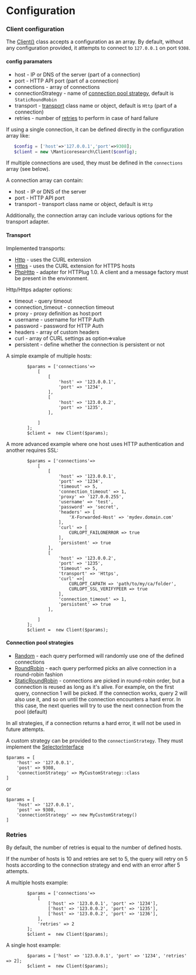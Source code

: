 # Configuration


### Client configuration


The [Client()](https://manticoresoftware.github.io/manticoresearch-php/class-Manticoresearch.Client.html) class accepts a configuration as an array. By default, without any configuration provided, it attempts to connect to `127.0.0.1` on port `9308`.


#### config paramaters


* host - IP or DNS of the server (part of a connection)
* port - HTTP API port (part of a connection)
* connections - array of connections
* connectionStrategy - name of [connection pool strategy](#connection-pool-strategies), default is `StaticRoundRobin`
* transport - [transport](#transport) class name or object, default is `Http` (part of a connection)
* retries - number of [retries](#retries) to perform in case of hard failure

If using a single connection, it can be defined directly in the configuration array like:

```php
   $config = ['host'=>'127.0.0.1','port'=>9308];
   $client = new \Manticoresearch\Client($config);
```

If multiple connections are used, they must be defined in the `connections` array (see below).

A connection array can contain:

* host - IP or DNS of the server
* port - HTTP API port
* transport - transport class name or object, default is `Http`

Additionally, the connection array can include various options for the transport adapter.


#### Transport

Implemented transports:

* [Http](https://manticoresoftware.github.io/manticoresearch-php/class-Manticoresearch.Transport.Http.html) - uses the CURL extension
* [Https](https://manticoresoftware.github.io/manticoresearch-php/class-Manticoresearch.Transport.Https.html) - uses the CURL extension for HTTPS hosts
* [PhpHttp](https://manticoresoftware.github.io/manticoresearch-php/class-Manticoresearch.Transport.PhpHttp.html) - adapter for HTTPlug 1.0. A client and a message factory must be present in the environment.

Http/Https adapter options:

* timeout - query timeout
* connection_timeout - connection timeout
* proxy - proxy definition as host:port
* username - username for HTTP Auth
* password - password for HTTP Auth
* headers - array of custom headers
* curl - array of CURL settings as option=>value
* persistent - define whether the connection is persistent or not

A simple example of multiple hosts:
```
        $params = ['connections'=>
            [
                [
                    'host' => '123.0.0.1',
                    'port' => '1234',
                ],
                [
                    'host' => '123.0.0.2',
                    'port' => '1235',
                ],

            ]
        ];
        $client =  new Client($params);
```


A more advanced example where one host uses HTTP authentication and another requires SSL:

```
        $params = ['connections'=>
            [
                [
                    'host' => '123.0.0.1',
                    'port' => '1234',
                    'timeout' => 5,
                    'connection_timeout' => 1,
                    'proxy' => '127.0.0.255',
                    'username' => 'test',
                    'password' => 'secret',
                    'headers' => [
                        'X-Forwarded-Host' => 'mydev.domain.com'
                    ],
                    'curl' => [
                        CURLOPT_FAILONERROR => true
                    ],
                    'persistent' => true
                ],
                [
                    'host' => '123.0.0.2',
                    'port' => '1235',
                    'timeout' => 5,
                    'transport' => 'Https',
                    'curl' =>[
                        CURLOPT_CAPATH => 'path/to/my/ca/folder',
                        CURLOPT_SSL_VERIFYPEER => true
                    ],
                    'connection_timeout' => 1,
                    'persistent' => true
                ],

            ]
        ];
        $client =  new Client($params);
```

#### Connection pool strategies


* [Random](https://manticoresoftware.github.io/manticoresearch-php/class-Manticoresearch.Connection.Strategy.Random.html) - each query performed will randomly use one of the defined connections
* [RoundRobin](https://manticoresoftware.github.io/manticoresearch-php/class-Manticoresearch.Connection.Strategy.RoundRobin.html) - each query performed picks an alive connection in a round-robin fashion
* [StaticRoundRobin](https://manticoresoftware.github.io/manticoresearch-php/class-Manticoresearch.Connection.Strategy.StaticRoundRobin.html) - connections are picked in round-robin order, but a connection is reused as long as it's alive. For example, on the first query, connection 1 will be picked. If the connection works, query 2 will also use it, and so on until the connection encounters a hard error. In this case, the next queries will try to use the next connection from the pool (default)

In all strategies, if a connection returns a hard error, it will not be used in future attempts.

A custom strategy can be provided to the `connectionStrategy`. They must implement the [SelectorInterface](https://manticoresoftware.github.io/manticoresearch-php/interface-Manticoresearch.Connection.Strategy.SelectorInterface.html)

```
$params = [
    'host' => '127.0.0.1',
    'post' => 9308,
    'connectionStrategy' => MyCustomStrategy::class
]
```
or 
```
$params = [
    'host' => '127.0.0.1',
    'post' => 9308,
    'connectionStrategy' => new MyCustomStrategy()
]
```

### Retries

By default, the number of retries is equal to the number of defined hosts.

If the number of hosts is 10 and retries are set to 5, the query will retry on 5 hosts according to the connection strategy and end with an error after 5 attempts.

A multiple hosts example:

```
        $params = ['connections'=>
            [
                ['host' => '123.0.0.1', 'port' => '1234'],
                ['host' => '123.0.0.2', 'port' => '1235'],
                ['host' => '123.0.0.2', 'port' => '1236'],
            ],
            'retries' => 2
        ];
        $client =  new Client($params);
```

A single host example:

```
        $params = ['host' => '123.0.0.1', 'port' => '1234', 'retries' => 2];
        $client =  new Client($params);
```
<!-- proofread -->